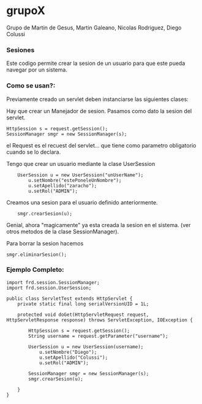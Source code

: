 # grupoX
Grupo de Martin de Gesus, Martin Galeano, Nicolas Rodriguez, Diego Colussi

<h3>Sesiones</h3>
Este codigo permite crear la sesion de un usuario para que este pueda navegar por un sistema.

<h3>Como se usan?:</h3>

Previamente creado un servlet deben instanciarse las siguientes clases:

Hay que crear un Manejador de sesion. Pasamos como dato la sesion del servlet.
    
    HttpSession s = request.getSession();
    SessionManager smgr = new SessionManager(s);

el Request es el recuest del servlet... que tiene como parametro obligatorio cuando se lo declara.

Tengo que crear un usuario mediante la clase UserSession
	
		UserSession u = new UserSession("unUserName");
			u.setNombre("estePoneleUnNombre");
			u.setApellido("zaracho");
			u.setRol("ADMIN");
			
Creamos una sesion para el usuario definido anteriormente.

		smgr.crearSesion(u);

Genial, ahora "magicamente" ya esta creada la sesion en el sistema. (ver otros metodos de la clase SessionManager).

Para borrar la sesion hacemos
    
    smgr.eliminarSesion();

<h3>Ejemplo Completo:</h3>

	import frd.session.SessionManager;
	import frd.session.UserSession;

	public class ServletTest extends HttpServlet {
		private static final long serialVersionUID = 1L;

		protected void doGet(HttpServletRequest request, HttpServletResponse response) throws ServletException, IOException {

			HttpSession s = request.getSession();
			String username = request.getParameter("username");
			
			UserSession u = new UserSession(username);
				u.setNombre("Diego");
				u.setApellido("Colussi");
				u.setRol("ADMIN");
				
			SessionManager smgr = new SessionManager(s);
			smgr.crearSesion(u);
			
		}
	}
